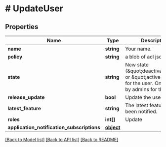 # # UpdateUser

## Properties

Name | Type | Description | Notes
------------ | ------------- | ------------- | -------------
**name** | **string** | Your name. | [optional] 
**policy** | **string** | a blob of acl json | [optional] 
**state** | **string** | New state (\&quot;deactivated\&quot; or \&quot;active\&quot;) for the user. Only usable by admins for the user. | [optional] 
**release_update** | **bool** | Update the user via email | [optional] 
**latest_feature** | **string** | The latest feature you&#39;ve been notified. | [optional] 
**roles** | **int[]** | Update | [optional] 
**application_notification_subscriptions** | [**object**](.md) |  | [optional] 

[[Back to Model list]](../../README.md#documentation-for-models) [[Back to API list]](../../README.md#documentation-for-api-endpoints) [[Back to README]](../../README.md)


